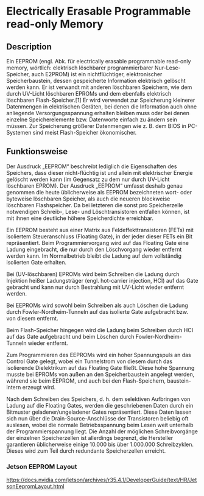 # Electrically Erasable Programmable read-only Memory

## Description

Ein EEPROM (engl. Abk. für electrically erasable programmable read-only memory, wörtlich: elektrisch löschbarer programmierbarer Nur-Lese-Speicher, auch E2PROM) ist ein nichtflüchtiger, elektronischer Speicherbaustein, dessen gespeicherte Information elektrisch gelöscht werden kann. Er ist verwandt mit anderen löschbaren Speichern, wie dem durch UV-Licht löschbaren EPROMs und dem ebenfalls elektrisch löschbaren Flash-Speicher.[1] Er wird verwendet zur Speicherung kleinerer Datenmengen in elektrischen Geräten, bei denen die Information auch ohne anliegende Versorgungsspannung erhalten bleiben muss oder bei denen einzelne Speicherelemente bzw. Datenworte einfach zu ändern sein müssen. Zur Speicherung größerer Datenmengen wie z. B. dem BIOS in PC-Systemen sind meist Flash-Speicher ökonomischer.

## Funktionsweise

Der Ausdruck „EEPROM“ beschreibt lediglich die Eigenschaften des Speichers, dass dieser nicht-flüchtig ist und allein mit elektrischer Energie gelöscht werden kann (im Gegensatz zu dem nur durch UV-Licht löschbaren EPROM). Der Ausdruck „EEPROM“ umfasst deshalb genau genommen die heute üblicherweise als EEPROM bezeichneten wort- oder byteweise löschbaren Speicher, als auch die neueren blockweise löschbaren Flashspeicher. Da bei letzteren die sonst pro Speicherzelle notwendigen Schreib-, Lese- und Löschtransistoren entfallen können, ist mit ihnen eine deutliche höhere Speicherdichte erreichbar.

Ein EEPROM besteht aus einer Matrix aus Feldeffekttransistoren (FETs) mit isoliertem Steueranschluss (Floating Gate), in der jeder dieser FETs ein Bit repräsentiert. Beim Programmiervorgang wird auf das Floating Gate eine Ladung eingebracht, die nur durch den Löschvorgang wieder entfernt werden kann. Im Normalbetrieb bleibt die Ladung auf dem vollständig isolierten Gate erhalten.

Bei (UV-löschbaren) EPROMs wird beim Schreiben die Ladung durch Injektion heißer Ladungsträger (engl. hot-carrier injection, HCI) auf das Gate gebracht und kann nur durch Bestrahlung mit UV-Licht wieder entfernt werden.

Bei EEPROMs wird sowohl beim Schreiben als auch Löschen die Ladung durch Fowler-Nordheim-Tunneln auf das isolierte Gate aufgebracht bzw. von diesem entfernt.

Beim Flash-Speicher hingegen wird die Ladung beim Schreiben durch HCI auf das Gate aufgebracht und beim Löschen durch Fowler-Nordheim-Tunneln wieder entfernt.

Zum Programmieren des EEPROMs wird ein hoher Spannungspuls an das Control Gate gelegt, wobei ein Tunnelstrom von diesem durch das isolierende Dielektrikum auf das Floating Gate fließt. Diese hohe Spannung musste bei EPROMs von außen an den Speicherbaustein angelegt werden, während sie beim EEPROM, und auch bei den Flash-Speichern, baustein-intern erzeugt wird.

Nach dem Schreiben des Speichers, d. h. dem selektiven Aufbringen von Ladung auf die Floating Gates, werden die geschriebenen Daten durch ein Bitmuster geladener/ungeladener Gates repräsentiert. Diese Daten lassen sich nun über die Drain-Source-Anschlüsse der Transistoren beliebig oft auslesen, wobei die normale Betriebsspannung beim Lesen weit unterhalb der Programmierspannung liegt. Die Anzahl der möglichen Schreibvorgänge der einzelnen Speicherzellen ist allerdings begrenzt, die Hersteller garantieren üblicherweise einige 10.000 bis über 1.000.000 Schreibzyklen. Dieses wird zum Teil durch redundante Speicherzellen erreicht.

### Jetson EEPROM Layout

https://docs.nvidia.com/jetson/archives/r35.4.1/DeveloperGuide/text/HR/JetsonEepromLayout.html
